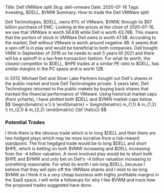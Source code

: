 Title: Dell VMWare split
Slug: dell-vmware
Date: 2020-07-18
Tags: investing, $DELL, $VMW
Summary: How to trade the Dell VMWare split

<p>
Dell Technologies, $DELL, owns 81% of VMware, $VMW, through its $67 billion purchase of EMC. Looking at the prices at the close of 2020-07-16, we see that VMWare is worth 58.61B while Dell is worth 43.78B.
This means that the portion of stock in VMWare Dell owns is worth 47.5B. According to the market, Dell without VMware is worth around negative 4B. 
It seems that a spin-off is in play and would be beneficial to both companies. Dell bought VMW in September of 2016 so he needs to wait 5 years till 2021 and there will be a spinoff in a tax-free transaction fashion. 
For what its worth, the closest competitor to $DELL, $HPE trades at a similar PE ratio to $DELL, has similar margins in the PC space and is worth 12B.
</p>

<p>
In 2013, Michael Dell and Silver Lake Partners bought out Dell's shares in the public market and took Dell Technologies private. 5 years later, Dell Technologies returned to the public makets by buying back shares that tracked the financial performance of VMware.
Using historical market caps (from ycharts), I have plotted both $DELL and $VMW market caps below. 
$$
\begin{bmatrix}
a \\
b 
\end{bmatrix} = \begin{bmatrix}
m_{1,1} & m_{1,2} \\
m_{2,1} & m_{2,2} 
\end{bmatrix} {\bf \hat{x}}
$$

<h3>Potential Trades</h3>
I think there is the obvious trade which is to long $DELL and then there are two hedged plays which may be more lucrative from a risk-reward standpoint. 
The first hegdged trade would be to long $DELL and short $HPE, which is betting on both $VMW increasing and $DELL increasing from the -4 billion valuation. 
A more involved play would be to short both $HPE and $VMW and only bet on Dell's -4 billion valuation increasing to something reasonable.
For what its worth I am long $DELL, because I believe that they will spin-off the VMWare shares and I wish to be long $VMW as I think it is a very cheap business with highly profitable margins in the SaaS space. I will write a followups for why I like $VWM and track how the proposed trades suggested have done.